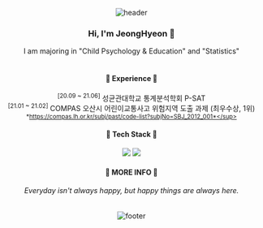 <div align="center">


![header](https://capsule-render.vercel.app/api?type=wave&color=auto&height=230&section=header&text=🌻Enchantée🌻&fontAlignY=30)
  
### Hi, I'm JeongHyeon 🙋  
I am majoring in "Child Psychology & Education" and "Statistics"  
<br>

#### 👑 Experience 👑
<sup>[20.09 ~ 21.06]</sup> 성균관대학교 통계분석학회 P-SAT                       
<sup>[21.01 ~ 21.02]</sup> COMPAS 오산시 어린이교통사고 위험지역 도출 과제 (최우수상, 1위)  
<sup>*https://compas.lh.or.kr/subj/past/code-list?subjNo=SBJ_2012_001*</sup>  
  
#### 📝 Tech Stack 📝
<img src="https://img.shields.io/badge/Python-3766AB?style=flat-square&logo=Python&logoColor=white"/></a> 
<img src="https://img.shields.io/badge/R-276DC3?style=flat-square&logo=R&logoColor=white"/></a>
<br>

#### 🍓 MORE INFO 🍓

###### Everyday isn't always happy, but happy things are always here.

![footer](https://capsule-render.vercel.app/api?section=footer&color=gradient)
</div>


<!--
**HjeongH/HjeongH** is a ✨ _special_ ✨ repository because its `README.md` (this file) appears on your GitHub profile.
https://cizz3007.github.io/%EB%A7%88%ED%81%AC%EB%8B%A4%EC%9A%B4/%EB%AC%B8%EB%B2%95/markdown/2018/04/08/markdown/
Here are some ideas to get you started:
     [20.09 ~ 21.06] 성균관대학교 통계분석학회 P-SAT                               
     [21.01 ~ 21.02] COMPAS 오산시 어린이교통사고 위험지역 도출 과제 (최우수상, 1위)  

- 🔭 I’m currently working on ...
- 🌱 I’m currently learning ...
- 👯 I’m looking to collaborate on ...
- 🤔 I’m looking for help with ...
- 💬 Ask me about ...
- 📫 How to reach me: ...
- 😄 Pronouns: ...
- ⚡ Fun fact: ...
-->
